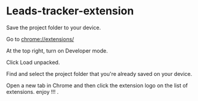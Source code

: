 # Leads-tracker-extension


Save the project folder to your device.

Go to [chrome://extensions/](chrome://extensions)

At the top right, turn on Developer mode. 

Click Load unpacked.

Find and select the project folder that you're already saved on your device.

Open a new tab in Chrome and then click the extension logo on the list of extensions. enjoy !!! .